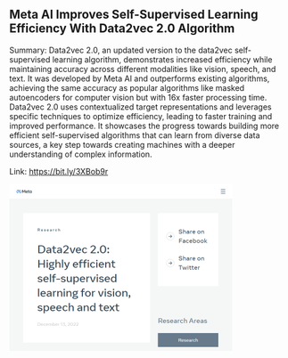 ## Meta AI Improves Self-Supervised Learning Efficiency With Data2vec 2.0 Algorithm
Summary: Data2vec 2.0, an updated version to the data2vec self-supervised learning algorithm, demonstrates increased efficiency while maintaining accuracy across different modalities like vision, speech, and text. It was developed by Meta AI and outperforms existing algorithms, achieving the same accuracy as popular algorithms like masked autoencoders for computer vision but with 16x faster processing time. Data2vec 2.0 uses contextualized target representations and leverages specific techniques to optimize efficiency, leading to faster training and improved performance. It showcases the progress towards building more efficient self-supervised algorithms that can learn from diverse data sources, a key step towards creating machines with a deeper understanding of complex information.

Link: https://bit.ly/3XBob9r

<img src="/img/cc0a66f6-deb5-4cee-abd2-bda3565fef74.png" width="400" />
<br/><br/>
